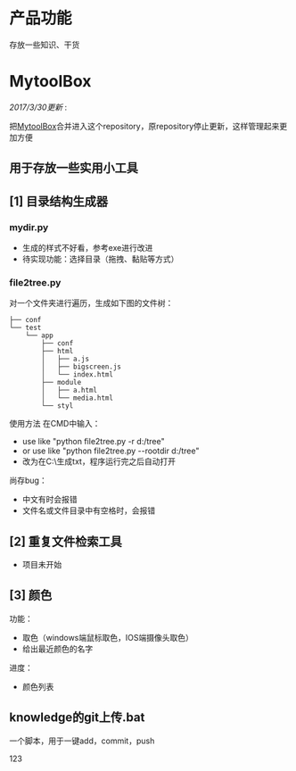 # 产品功能
存放一些知识、干货




# MytoolBox
*2017/3/30更新* :

把[MytoolBox](https://github.com/guofei9987/MyToolBox)合并进入这个repository，原repository停止更新，这样管理起来更加方便

## 用于存放一些实用小工具

##  [1] 目录结构生成器
### mydir.py
- 生成的样式不好看，参考exe进行改进
- 待实现功能：选择目录（拖拽、黏贴等方式）
### file2tree.py
对一个文件夹进行遍历，生成如下图的文件树：

    ├── conf
    └── test
        └── app
            ├── conf
            ├── html
            │   ├── a.js
            │   ├── bigscreen.js
            │   └── index.html
            ├── module
            │   ├── a.html
            │   └── media.html
            └── styl


使用方法
在CMD中输入：
- use like "python file2tree.py -r d:/tree"
- or use like "python file2tree.py --rootdir d:/tree"
- 改为在C:\\生成txt，程序运行完之后自动打开

尚存bug：
- 中文有时会报错
- 文件名或文件目录中有空格时，会报错


## [2] 重复文件检索工具
- 项目未开始
## [3] 颜色
功能：
- 取色（windows端鼠标取色，IOS端摄像头取色）
- 给出最近颜色的名字

进度：
- 颜色列表

## knowledge的git上传.bat
一个脚本，用于一键add，commit，push


123
